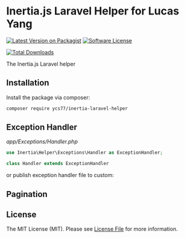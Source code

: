 # Inertia.js Laravel Helper for Lucas Yang

[![Latest Version on Packagist][ico-version]][link-packagist]
[![Software License][ico-license]](LICENSE.md)
<!-- [![GitHub Tests Action Status][ico-github-action]][link-github-action] -->
<!-- [![Style CI Build Status][ico-style-ci]][link-style-ci] -->
[![Total Downloads][ico-downloads]][link-downloads]

The Inertia.js Laravel helper

## Installation

Install the package via composer:

```bash
composer require ycs77/inertia-laravel-helper
```

## Exception Handler

*app/Exceptions/Handler.php*
```php
use Inertia\Helper\Exceptions\Handler as ExceptionHandler;

class Handler extends ExceptionHandler
```

or publish exception handler file to custom:

## Pagination

## License

The MIT License (MIT). Please see [License File](LICENSE.md) for more information.

[ico-version]: https://img.shields.io/packagist/v/ycs77/inertia-laravel-helper?style=flat-square
[ico-license]: https://img.shields.io/badge/license-MIT-brightgreen?style=flat-square
<!-- [ico-github-action]: https://img.shields.io/github/workflow/status/ycs77/inertia-laravel-helper/run-tests?label=tests&style=flat-square -->
<!-- [ico-style-ci]: https://github.styleci.io/repos/417571519/shield?style=flat-square -->
[ico-downloads]: https://img.shields.io/packagist/dt/ycs77/inertia-laravel-helper?style=flat-square

[link-packagist]: https://packagist.org/packages/ycs77/inertia-laravel-helper
<!-- [link-github-action]: https://github.com/ycs77/inertia-laravel-helper/actions?query=workflow%3Arun-tests+branch%3Amain -->
<!-- [link-style-ci]: https://github.styleci.io/repos/417571519 -->
[link-downloads]: https://packagist.org/packages/ycs77/inertia-laravel-helper
